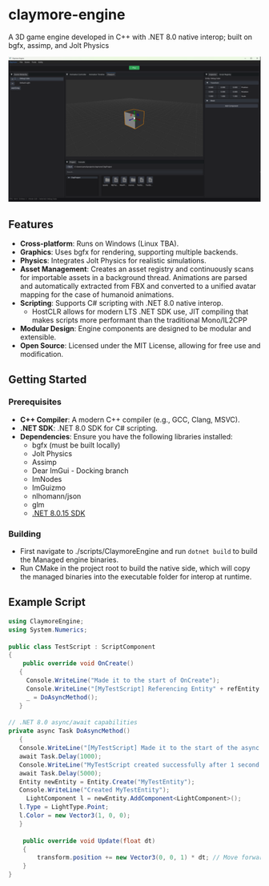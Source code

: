 # claymore-engine
A 3D game engine developed in C++ with .NET 8.0 native interop; built on bgfx, assimp, and Jolt Physics

![Screenshot](assets/screenshots/engine_01.png)

## Features
- **Cross-platform**: Runs on Windows (Linux TBA).
- **Graphics**: Uses bgfx for rendering, supporting multiple backends.
- **Physics**: Integrates Jolt Physics for realistic simulations.
- **Asset Management**: Creates an asset registry and continuously scans for importable assets in a background thread. Animations are parsed and automatically extracted from FBX and converted to a unified avatar mapping for the case of humanoid animations. 
- **Scripting**: Supports C# scripting with .NET 8.0 native interop.
  - HostCLR allows for modern LTS .NET SDK use, JIT compiling that makes scripts more performant than the traditional Mono/IL2CPP
- **Modular Design**: Engine components are designed to be modular and extensible.
- **Open Source**: Licensed under the MIT License, allowing for free use and modification.

## Getting Started
### Prerequisites
- **C++ Compiler**: A modern C++ compiler (e.g., GCC, Clang, MSVC).
- **.NET SDK**: .NET 8.0 SDK for C# scripting.
- **Dependencies**: Ensure you have the following libraries installed:
  - bgfx (must be built locally)   
  - Jolt Physics
  - Assimp
  - Dear ImGui - Docking branch
  - ImNodes
  - ImGuizmo
  - nlhomann/json
  - glm
  - [.NET 8.0.15 SDK](https://dotnet.microsoft.com/en-us/download/dotnet/8.0)
    
### Building 
- First navigate to ./scripts/ClaymoreEngine and run ```dotnet build``` to build the Managed engine binaries.
- Run CMake in the project root to build the native side, which will copy the managed binaries into the executable folder for interop at runtime.

## Example Script
```csharp
using ClaymoreEngine;
using System.Numerics;

public class TestScript : ScriptComponent
{
    public override void OnCreate()
   {
     Console.WriteLine("Made it to the start of OnCreate");
     Console.WriteLine("[MyTestScript] Referencing Entity" + refEntity.EntityID);     
     _ = DoAsyncMethod();
   }

// .NET 8.0 async/await capabilities
private async Task DoAsyncMethod()
   {
   Console.WriteLine("[MyTestScript] Made it to the start of the async function.");
   await Task.Delay(1000);
   Console.WriteLine("MyTestScript created successfully after 1 second!");
   await Task.Delay(5000);
   Entity newEntity = Entity.Create("MyTestEntity");
   Console.WriteLine("Created MyTestEntity");
     LightComponent l = newEntity.AddComponent<LightComponent>();
   l.Type = LightType.Point;
   l.Color = new Vector3(1, 0, 0);
   }

    public override void Update(float dt)
    {
        transform.position += new Vector3(0, 0, 1) * dt; // Move forward
    }
}
```
